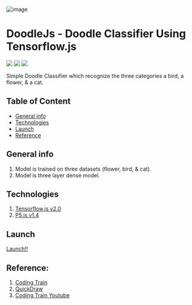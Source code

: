 ![image](https://user-images.githubusercontent.com/29818855/144809194-13a46474-b5db-4629-8b08-fe344d24939f.png)
# DoodleJs - Doodle Classifier Using Tensorflow.js
![](https://img.shields.io/badge/tensorflow%2Cjs-v2.0-yellow) ![](https://img.shields.io/badge/p5.js-v1.4-yellow) ![](https://img.shields.io/badge/build-passing-yellowgreen)

Simple Doodle Classifier which recognize the three categories a bird, a flower, & a cat.

## Table of Content
* [General info](#general-info)
* [Technologies](#technologies)
* [Launch](#launch)
* [Reference](#reference)

## General info
1. Model is trained on three datasets (flower, bird, & cat).
2. Model is three layer dense model.

## Technologies
1. [Tensorflow.js v2.0](https://www.tensorflow.org/)
2. [P5.js v1.4](https://p5js.org/)

## Launch
[Launch!!](https://abhibongale.github.io/doodlejs/)


## Reference:
1. [Coding Train](https://github.com/CodingTrain/Toy-Neural-Network-JS/tree/master/examples/doodle_classification)
2. [QuickDraw](https://quickdraw.withgoogle.com/)
3. [Coding Train Youtube](https://www.youtube.com/watch?v=_IyfxsQ5FX0&list=RDCMUCvjgXvBlbQiydffZU7m1_aw&start_radio=1&rv=_IyfxsQ5FX0&t=1)
